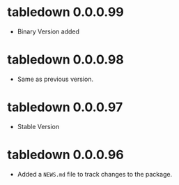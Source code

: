 <!-- NEWS.md is maintained by https://cynkra.github.io/fledge, do not edit -->

# tabledown 0.0.0.99

- Binary Version added


# tabledown 0.0.0.98

- Same as previous version.


# tabledown 0.0.0.97

* Stable Version


# tabledown 0.0.0.96

* Added a `NEWS.md` file to track changes to the package.
